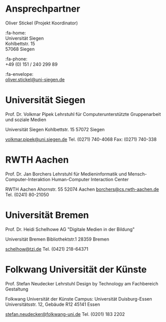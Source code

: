 # Ansprechpartner

Oliver Stickel (Projekt Koordinator)

:fa-home:  
Universität Siegen    
Kohlbettstr. 15    
57068 Siegen      

:fa-phone: 	
+49 (0) 151 / 240 299 89

:fa-envelope:  
oliver.stickel@uni-siegen.de


# Universität Siegen
Prof. Dr. Volkmar Pipek
Lehrstuhl für Computerunterstützte Gruppenarbeit und soziale Medien
 
Universität Siegen
Kohlbettstr. 15
57072 Siegen
 
volkmar.pipek@uni.siegen.de
Tel. (0271) 740-4068
Fax: (0271) 740-338


# RWTH Aachen
Prof. Dr. Jan Borchers
Lehrstuhl für Medieninformatik und Mensch-Computer-Interaktion
Human-Computer Interaction Center
 
RWTH Aachen
Ahornstr. 55
52074 Aachen
borchers@cs.rwth-aachen.de
Tel. (0241) 80-21050


# Universität Bremen
Prof. Dr. Heidi Schelhowe 
AG "Digitale Medien in der Bildung"
 
Universität Bremen
Bibliothektstr.1
28359 Bremen
 
schelhow@tzi.de
Tel. (0421) 218-64371


# Folkwang Universität der Künste
Prof. Stefan Neudecker 
Lehrstuhl Design by Technology am
Fachbereich Gestaltung
 
Folkwang Universität der Künste
Campus: Universität Duisburg-Essen
Universitätsstr. 12, Gebäude R12
45141 Essen
 
stefan.neudecker@folkwang-uni.de
Tel. (0201) 183 2202

